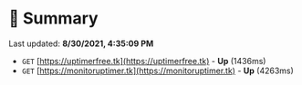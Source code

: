 # 📖 Summary
Last updated: **8/30/2021, 4:35:09 PM**

- `GET` [https://uptimerfree.tk](https://uptimerfree.tk) - **Up** (1436ms)
- `GET` [https://monitoruptimer.tk](https://monitoruptimer.tk) - **Up** (4263ms)
